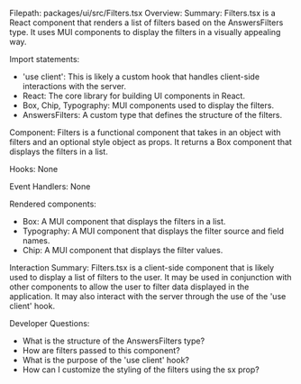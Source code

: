 Filepath: packages/ui/src/Filters.tsx
Overview: Summary:
Filters.tsx is a React component that renders a list of filters based on the AnswersFilters type. It uses MUI components to display the filters in a visually appealing way.

Import statements:
- 'use client': This is likely a custom hook that handles client-side interactions with the server.
- React: The core library for building UI components in React.
- Box, Chip, Typography: MUI components used to display the filters.
- AnswersFilters: A custom type that defines the structure of the filters.

Component:
Filters is a functional component that takes in an object with filters and an optional style object as props. It returns a Box component that displays the filters in a list.

Hooks:
None

Event Handlers:
None

Rendered components:
- Box: A MUI component that displays the filters in a list.
- Typography: A MUI component that displays the filter source and field names.
- Chip: A MUI component that displays the filter values.

Interaction Summary:
Filters.tsx is a client-side component that is likely used to display a list of filters to the user. It may be used in conjunction with other components to allow the user to filter data displayed in the application. It may also interact with the server through the use of the 'use client' hook.

Developer Questions:
- What is the structure of the AnswersFilters type?
- How are filters passed to this component?
- What is the purpose of the 'use client' hook?
- How can I customize the styling of the filters using the sx prop?

